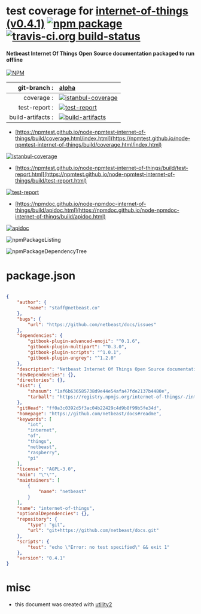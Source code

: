 # test coverage for  [internet-of-things (v0.4.1)](https://github.com/netbeast/docs#readme)  [![npm package](https://img.shields.io/npm/v/npmtest-internet-of-things.svg?style=flat-square)](https://www.npmjs.org/package/npmtest-internet-of-things) [![travis-ci.org build-status](https://api.travis-ci.org/npmtest/node-npmtest-internet-of-things.svg)](https://travis-ci.org/npmtest/node-npmtest-internet-of-things)
#### Netbeast Internet Of Things Open Source documentation packaged to run offline

[![NPM](https://nodei.co/npm/internet-of-things.png?downloads=true&downloadRank=true&stars=true)](https://www.npmjs.com/package/internet-of-things)

| git-branch : | [alpha](https://github.com/npmtest/node-npmtest-internet-of-things/tree/alpha)|
|--:|:--|
| coverage : | [![istanbul-coverage](https://npmtest.github.io/node-npmtest-internet-of-things/build/coverage.badge.svg)](https://npmtest.github.io/node-npmtest-internet-of-things/build/coverage.html/index.html)|
| test-report : | [![test-report](https://npmtest.github.io/node-npmtest-internet-of-things/build/test-report.badge.svg)](https://npmtest.github.io/node-npmtest-internet-of-things/build/test-report.html)|
| build-artifacts : | [![build-artifacts](https://npmtest.github.io/node-npmtest-internet-of-things/glyphicons_144_folder_open.png)](https://github.com/npmtest/node-npmtest-internet-of-things/tree/gh-pages/build)|

- [https://npmtest.github.io/node-npmtest-internet-of-things/build/coverage.html/index.html](https://npmtest.github.io/node-npmtest-internet-of-things/build/coverage.html/index.html)

[![istanbul-coverage](https://npmtest.github.io/node-npmtest-internet-of-things/build/screenCapture.buildCi.browser.%252Ftmp%252Fbuild%252Fcoverage.lib.html.png)](https://npmtest.github.io/node-npmtest-internet-of-things/build/coverage.html/index.html)

- [https://npmtest.github.io/node-npmtest-internet-of-things/build/test-report.html](https://npmtest.github.io/node-npmtest-internet-of-things/build/test-report.html)

[![test-report](https://npmtest.github.io/node-npmtest-internet-of-things/build/screenCapture.buildCi.browser.%252Ftmp%252Fbuild%252Ftest-report.html.png)](https://npmtest.github.io/node-npmtest-internet-of-things/build/test-report.html)

- [https://npmdoc.github.io/node-npmdoc-internet-of-things/build/apidoc.html](https://npmdoc.github.io/node-npmdoc-internet-of-things/build/apidoc.html)

[![apidoc](https://npmdoc.github.io/node-npmdoc-internet-of-things/build/screenCapture.buildCi.browser.%252Ftmp%252Fbuild%252Fapidoc.html.png)](https://npmdoc.github.io/node-npmdoc-internet-of-things/build/apidoc.html)

![npmPackageListing](https://npmtest.github.io/node-npmtest-internet-of-things/build/screenCapture.npmPackageListing.svg)

![npmPackageDependencyTree](https://npmtest.github.io/node-npmtest-internet-of-things/build/screenCapture.npmPackageDependencyTree.svg)



# package.json

```json

{
    "author": {
        "name": "staff@netbeast.co"
    },
    "bugs": {
        "url": "https://github.com/netbeast/docs/issues"
    },
    "dependencies": {
        "gitbook-plugin-advanced-emoji": "^0.1.6",
        "gitbook-plugin-multipart": "^0.3.0",
        "gitbook-plugin-scripts": "^1.0.1",
        "gitbook-plugin-ungrey": "^1.2.0"
    },
    "description": "Netbeast Internet Of Things Open Source documentation packaged to run offline",
    "devDependencies": {},
    "directories": {},
    "dist": {
        "shasum": "1af6b636585738d9e44e54afa47fde2137b4480e",
        "tarball": "https://registry.npmjs.org/internet-of-things/-/internet-of-things-0.4.1.tgz"
    },
    "gitHead": "ff0a3c0392d5f3ac04b22429c4d9b8f99b5fe34d",
    "homepage": "https://github.com/netbeast/docs#readme",
    "keywords": [
        "iot",
        "internet",
        "of",
        "things",
        "netbeast",
        "raspberry",
        "pi"
    ],
    "license": "AGPL-3.0",
    "main": "\"\"",
    "maintainers": [
        {
            "name": "netbeast"
        }
    ],
    "name": "internet-of-things",
    "optionalDependencies": {},
    "repository": {
        "type": "git",
        "url": "git+https://github.com/netbeast/docs.git"
    },
    "scripts": {
        "test": "echo \"Error: no test specified\" && exit 1"
    },
    "version": "0.4.1"
}
```



# misc
- this document was created with [utility2](https://github.com/kaizhu256/node-utility2)
